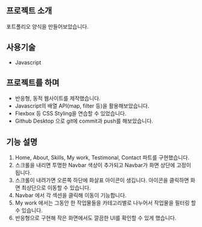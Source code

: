 ## 프로젝트 소개
포트폴리오 양식을 만들어보았습니다. 

## 사용기술
* Javascript

## 프로젝트를 하며
* 반응형, 동적 웹사이트를 제작했습니다.
* Javascript의 배열 API(map, filter 등)을 활용해보았습니다.
* Flexbox 등 CSS Styling을 연습할 수 있었습니다.
* Github Desktop 으로 git에 commit과 push를 해보았습니다.

## 기능 설명
1. Home, About, Skills, My work, Testimonal, Contact 파트를 구현했습니다.
2. 스크롤을 내리면 투명한 Navbar 색상이 추가되고 Navbar가 화면 상단에 고정이 됩니다.
3. 스크롤이 내려가면 오른쪽 하단에 화살표 아이콘이 생깁니다. 아이콘을 클릭하면 화면 최상단으로 이동할 수 있습니다.
4. Navbar 에서 각 섹션을 클릭해 이동이 기능합니다.
5. My work 에서는 그동안 한 작업물들을 카테고리별로 나누어서 작업물을 필터링 할 수 있습니다.
6. 반응형으로 구현해 작은 화면에서도 깔끔한 UI를 확인할 수 있게 했습니다.
